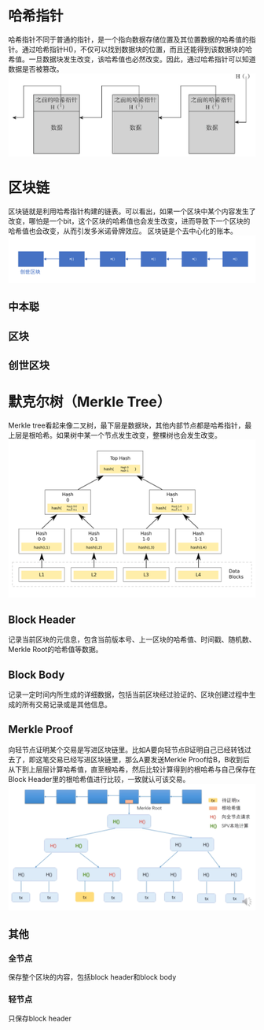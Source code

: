 # 哈希指针
哈希指针不同于普通的指针，是一个指向数据存储位置及其位置数据的哈希值的指针。通过哈希指针H()，不仅可以找到数据块的位置，而且还能得到该数据块的哈希值。一旦数据块发生改变，该哈希值也必然改变。因此，通过哈希指针可以知道数据是否被篡改。  
![哈希指针](https://github.com/xielizyh/BlockChain/blob/main/image/%E5%93%88%E5%B8%8C%E6%8C%87%E9%92%88.png)
# 区块链
区块链就是利用哈希指针构建的链表。可以看出，如果一个区块中某个内容发生了改变，哪怕是一个bit，这个区块的哈希值也会发生改变，进而导致下一个区块的哈希值也会改变，从而引发多米诺骨牌效应。
区块链是个去中心化的账本。    
![小型区块链](https://github.com/xielizyh/BlockChain/blob/main/image/%E5%B0%8F%E5%9E%8B%E5%8C%BA%E5%9D%97%E9%93%BE.png)
## 中本聪
## 区块
## 创世区块
# 默克尔树（Merkle Tree）
Merkle tree看起来像二叉树，最下层是数据块，其他内部节点都是哈希指针，最上层是根哈希。如果树中某一个节点发生改变，整棵树也会发生改变。  
![默克尔树](https://github.com/xielizyh/BlockChain/blob/main/image/%E9%BB%98%E5%85%8B%E5%B0%94%E6%A0%91.png)
## Block Header
记录当前区块的元信息，包含当前版本号、上一区块的哈希值、时间戳、随机数、Merkle Root的哈希值等数据。
## Block Body
记录一定时间内所生成的详细数据，包括当前区块经过验证的、区块创建过程中生成的所有交易记录或是其他信息。
## Merkle Proof
向轻节点证明某个交易是写进区块链里。比如A要向轻节点B证明自己已经转钱过去了，即这笔交易已经写进区块链里，那么A要发送Merkle Proof给B，B收到后从下到上层层计算哈希值，直至根哈希，然后比较计算得到的根哈希与自己保存在Block Header里的根哈希值进行比较，一致就认可该交易。 
![Merkel Proof](https://github.com/xielizyh/BlockChain/blob/main/image/Merkle%20Proof.png)
## 其他
### 全节点
保存整个区块的内容，包括block header和block body
### 轻节点
只保存block header